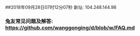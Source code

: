##2018年09月28日07时12分07秒 新址: 104.248.144.98
### 兔友常见问题及解答: https://github.com/wanggonging/d/blob/w/FAQ.md
